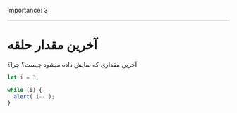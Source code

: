 importance: 3

---

# آخرین مقدار حلقه

آخرین مقداری که نمایش داده میشود چیست؟ چرا؟

```js
let i = 3;

while (i) {
  alert( i-- );
}
```
